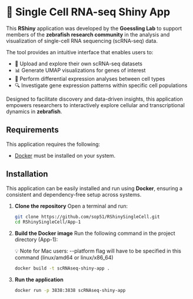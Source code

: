 # 🧬 Single Cell RNA-seq Shiny App

This **RShiny** application was developed by the **Goessling Lab** to support members of the **zebrafish research community** in the analysis and visualization of single-cell RNA sequencing (scRNA-seq) data.

The tool provides an intuitive interface that enables users to:

- 📁 Upload and explore their own scRNA-seq datasets  
- 📊 Generate UMAP visualizations for genes of interest  
- 🧪 Perform differential expression analyses between cell types  
- 🔍 Investigate gene expression patterns within specific cell populations  

Designed to facilitate discovery and data-driven insights, this application empowers researchers to interactively explore cellular and transcriptional dynamics in **zebrafish**.

## Requirements

This application requires the following:

- [Docker](https://docs.docker.com/get-docker/) must be installed on your system.

## Installation

This application can be easily installed and run using **Docker**, ensuring a consistent and dependency-free setup across systems.

1. **Clone the repository**
   Open a terminal and run:

   ```bash
   git clone https://github.com/sop51/RShinySingleCell.git
   cd RShinySingleCell/App-1

2. **Build the Docker image**
   Run the following command in the project directory (App-1):

   💡 Note for Mac users: --platform flag will have to be specified in this command (linux/amd64 or linux/x86_64)

   ```bash
   docker build -t scRNAseq-shiny-app .

3. **Run the application**

   ```bash
   docker run -p 3838:3838 scRNAseq-shiny-app
  
